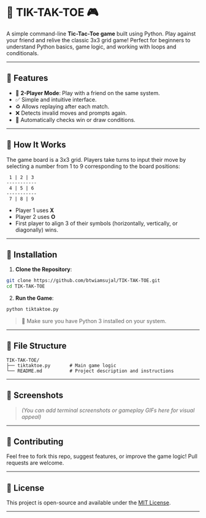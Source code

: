 # 🧠 TIK-TAK-TOE 🎮

A simple command-line **Tic-Tac-Toe game** built using Python. Play against your friend and relive the classic 3x3 grid game!
Perfect for beginners to understand Python basics, game logic, and working with loops and conditionals.

---

## 🚀 Features

* 👥 **2-Player Mode**: Play with a friend on the same system.
* ✅ Simple and intuitive interface.
* ♻️ Allows replaying after each match.
* ❌ Detects invalid moves and prompts again.
* 🎯 Automatically checks win or draw conditions.

---

## 🧩 How It Works

The game board is a 3x3 grid. Players take turns to input their move by selecting a number from 1 to 9 corresponding to the board positions:

```
 1 | 2 | 3
-----------
 4 | 5 | 6
-----------
 7 | 8 | 9
```

* Player 1 uses **X**
* Player 2 uses **O**
* First player to align 3 of their symbols (horizontally, vertically, or diagonally) wins.

---

## 💠 Installation

1. **Clone the Repository**:

```bash
git clone https://github.com/btwiamsujal/TIK-TAK-TOE.git
cd TIK-TAK-TOE
```

2. **Run the Game**:

```bash
python tiktaktoe.py
```

> 📌 Make sure you have Python 3 installed on your system.

---

## 📁 File Structure

```
TIK-TAK-TOE/
├── tiktaktoe.py       # Main game logic
└── README.md          # Project description and instructions
```

---

## 📸 Screenshots

> *(You can add terminal screenshots or gameplay GIFs here for visual appeal)*

---

## 🤝 Contributing

Feel free to fork this repo, suggest features, or improve the game logic!
Pull requests are welcome.

---

## 📜 License

This project is open-source and available under the [MIT License](LICENSE).

---